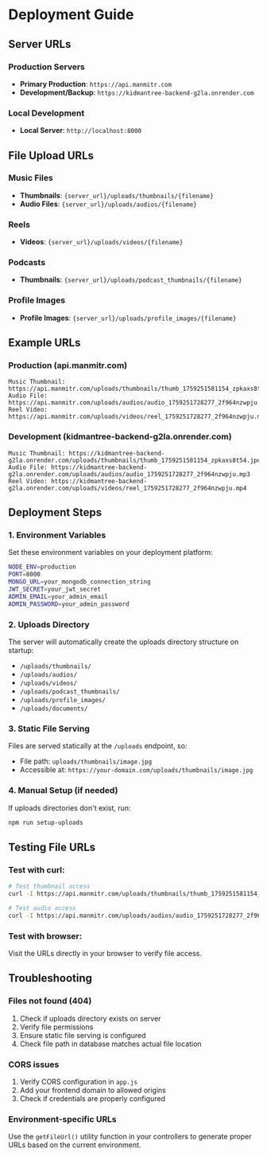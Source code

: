 # Deployment Guide

## Server URLs

### Production Servers

- **Primary Production**: `https://api.manmitr.com`
- **Development/Backup**: `https://kidmantree-backend-g2la.onrender.com`

### Local Development

- **Local Server**: `http://localhost:8000`

## File Upload URLs

### Music Files

- **Thumbnails**: `{server_url}/uploads/thumbnails/{filename}`
- **Audio Files**: `{server_url}/uploads/audios/{filename}`

### Reels

- **Videos**: `{server_url}/uploads/videos/{filename}`

### Podcasts

- **Thumbnails**: `{server_url}/uploads/podcast_thumbnails/{filename}`

### Profile Images

- **Profile Images**: `{server_url}/uploads/profile_images/{filename}`

## Example URLs

### Production (api.manmitr.com)

```
Music Thumbnail: https://api.manmitr.com/uploads/thumbnails/thumb_1759251581154_zpkaxs8t54.jpeg
Audio File: https://api.manmitr.com/uploads/audios/audio_1759251728277_2f964nzwpju.mp3
Reel Video: https://api.manmitr.com/uploads/videos/reel_1759251728277_2f964nzwpju.mp4
```

### Development (kidmantree-backend-g2la.onrender.com)

```
Music Thumbnail: https://kidmantree-backend-g2la.onrender.com/uploads/thumbnails/thumb_1759251581154_zpkaxs8t54.jpeg
Audio File: https://kidmantree-backend-g2la.onrender.com/uploads/audios/audio_1759251728277_2f964nzwpju.mp3
Reel Video: https://kidmantree-backend-g2la.onrender.com/uploads/videos/reel_1759251728277_2f964nzwpju.mp4
```

## Deployment Steps

### 1. Environment Variables

Set these environment variables on your deployment platform:

```bash
NODE_ENV=production
PORT=8000
MONGO_URL=your_mongodb_connection_string
JWT_SECRET=your_jwt_secret
ADMIN_EMAIL=your_admin_email
ADMIN_PASSWORD=your_admin_password
```

### 2. Uploads Directory

The server will automatically create the uploads directory structure on startup:

- `/uploads/thumbnails/`
- `/uploads/audios/`
- `/uploads/videos/`
- `/uploads/podcast_thumbnails/`
- `/uploads/profile_images/`
- `/uploads/documents/`

### 3. Static File Serving

Files are served statically at the `/uploads` endpoint, so:

- File path: `uploads/thumbnails/image.jpg`
- Accessible at: `https://your-domain.com/uploads/thumbnails/image.jpg`

### 4. Manual Setup (if needed)

If uploads directories don't exist, run:

```bash
npm run setup-uploads
```

## Testing File URLs

### Test with curl:

```bash
# Test thumbnail access
curl -I https://api.manmitr.com/uploads/thumbnails/thumb_1759251581154_zpkaxs8t54.jpeg

# Test audio access
curl -I https://api.manmitr.com/uploads/audios/audio_1759251728277_2f964nzwpju.mp3
```

### Test with browser:

Visit the URLs directly in your browser to verify file access.

## Troubleshooting

### Files not found (404)

1. Check if uploads directory exists on server
2. Verify file permissions
3. Ensure static file serving is configured
4. Check file path in database matches actual file location

### CORS issues

1. Verify CORS configuration in `app.js`
2. Add your frontend domain to allowed origins
3. Check if credentials are properly configured

### Environment-specific URLs

Use the `getFileUrl()` utility function in your controllers to generate proper URLs based on the current environment.
